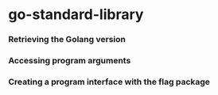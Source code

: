 # go-standard-library

### Retrieving the Golang version

### Accessing program arguments

### Creating a program interface with the flag package